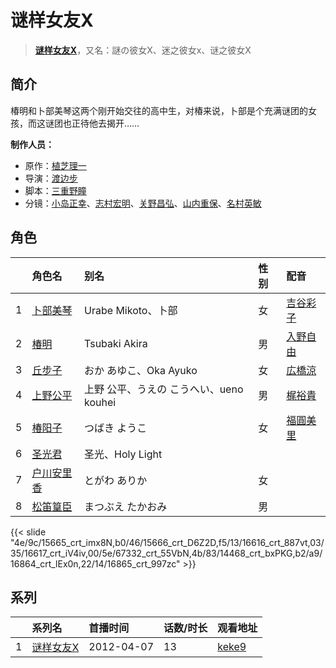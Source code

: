 # 谜样女友X


> <u>**[谜样女友X](http://bgm.tv/subject/29323)**</u>，又名：謎の彼女X、迷之彼女x、谜之彼女X

## 简介


椿明和卜部美琴这两个刚开始交往的高中生，对椿来说，卜部是个充满谜团的女孩，而这谜团也正待他去揭开……

**制作人员：**
- 原作：[植芝理一](http://bgm.tv/person/7455)
- 导演：[渡边步](http://bgm.tv/person/2670)
- 脚本：[三重野瞳](http://bgm.tv/person/3704)
- 分镜：[小岛正幸](http://bgm.tv/person/750)、[志村宏明](http://bgm.tv/person/25757)、[关野昌弘](http://bgm.tv/person/1360)、[山内重保](http://bgm.tv/person/801)、[名村英敏](http://bgm.tv/person/21329)

## 角色

|     |   角色名   |   别名  | 性别 |  配音  |
|:--- |:------  |:----      |:---  |:--   |
| 1 | [卜部美琴](http://bgm.tv/character/15665) | Urabe Mikoto、卜部 | 女 | [吉谷彩子](http://bgm.tv/person/7684) |
| 2 | [椿明](http://bgm.tv/character/15666) | Tsubaki Akira | 男 | [入野自由](http://bgm.tv/person/4258) |
| 3 | [丘步子](http://bgm.tv/character/16616) | おか あゆこ、Oka Ayuko | 女 | [広橋涼](http://bgm.tv/person/4165) |
| 4 | [上野公平](http://bgm.tv/character/16617) | 上野 公平、うえの こうへい、ueno kouhei | 男 | [梶裕貴](http://bgm.tv/person/5209) |
| 5 | [椿阳子](http://bgm.tv/character/67332) | つばき ようこ | 女 | [福圓美里](http://bgm.tv/person/4372) |
| 6 | [圣光君](http://bgm.tv/character/14468) | 圣光、Holy Light |  |  |
| 7 | [户川安里香](http://bgm.tv/character/16864) | とがわ ありか | 女 |  |
| 8 | [松笛篁臣](http://bgm.tv/character/16865) | まつぶえ たかおみ | 男 |  |

{{< slide "4e/9c/15665_crt_imx8N,b0/46/15666_crt_D6Z2D,f5/13/16616_crt_887vt,03/35/16617_crt_iV4iv,00/5e/67332_crt_55VbN,4b/83/14468_crt_bxPKG,b2/a9/16864_crt_lEx0n,22/14/16865_crt_997zc" >}}

## 系列

|     | 系列名   | 首播时间       | 话数/时长 | 观看地址                                                    |
| :-- | :---- | :--------- | :---- | :------------------------------------------------------ |
| 1   |[谜样女友X](https://bgm.tv/subject/29323)| 2012-04-07 | 13    | [keke9](https://www.keke9.app/play/21961-4-160832.html) |



